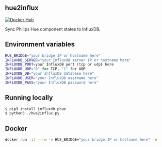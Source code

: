 hue2influx
----------

[![Docker Hub](https://img.shields.io/docker/cloud/build/mrusme/hue2influx.svg?style=popout-square)](https://hub.docker.com/r/mrusme/hue2influx)

Sync Philips Hue component states to InfluxDB.

## Environment variables

```sh
HUE_BRIDGE="your bridge IP or hostname here"
INFLUXDB_SERVER="your InfluxDB server IP or hostname here"
INFLUXDB_PORT=your InfluxDB port (tcp or udp) here
INFLUXDB_UDP="0" for TCP, "1" for UDP
INFLUXDB_DB="your InfluxDB database here"
INFLUXDB_USER="your InfluxDB username here"
INFLUXDB_PASS="your InfluxDB password here"
```

## Running locally

```sh
$ pip3 install influxdb phue
$ python3 ./hue2influx.py
```

## Docker

```sh
docker run -it --rm -e HUE_BRIDGE="your bridge IP or hostname here" -e INFLUXDB_SERVER="your InfluxDB server IP or hostname here" -e ... mrusme/hue2influx:latest
```
